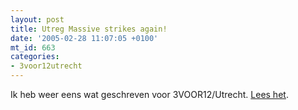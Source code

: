 ```yaml
---
layout: post
title: Utreg Massive strikes again!
date: '2005-02-28 11:07:05 +0100'
mt_id: 663
categories:
- 3voor12utrecht
---
```

Ik heb weer eens wat geschreven voor 3VOOR12/Utrecht. <a href="http://3voor12.vpro.nl/artikelen/artikel/40693044">Lees het</a>.
